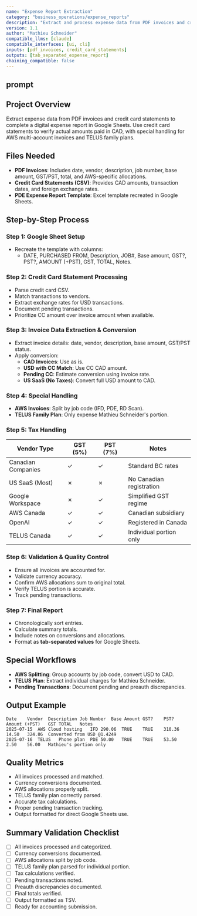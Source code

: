 ```yaml
---
name: "Expense Report Extraction"
category: "business_operations/expense_reports"
description: "Extract and process expense data from PDF invoices and credit card statements to generate a complete digital expense report in Google Sheets, with special handling for AWS and TELUS invoices."
version: 1.1
author: "Mathieu Schneider"
compatible_llms: [claude]
compatible_interfaces: [ui, cli]
inputs: [pdf_invoices, credit_card_statements]
outputs: [tab_separated_expense_report]
chaining_compatible: false
---
```


## prompt 

## Project Overview
Extract expense data from PDF invoices and credit card statements to complete a digital expense report in Google Sheets. Use credit card statements to verify actual amounts paid in CAD, with special handling for AWS multi-account invoices and TELUS family plans.

## Files Needed
- **PDF Invoices**: Includes date, vendor, description, job number, base amount, GST/PST, total, and AWS-specific allocations.
- **Credit Card Statements (CSV)**: Provides CAD amounts, transaction dates, and foreign exchange rates.
- **PDE Expense Report Template**: Excel template recreated in Google Sheets.

## Step-by-Step Process
### Step 1: Google Sheet Setup
- Recreate the template with columns:
  - DATE, PURCHASED FROM, Description, JOB#, Base amount, GST?, PST?, AMOUNT (+PST), GST, TOTAL, Notes.

### Step 2: Credit Card Statement Processing
- Parse credit card CSV.
- Match transactions to vendors.
- Extract exchange rates for USD transactions.
- Document pending transactions.
- Prioritize CC amount over invoice amount when available.

### Step 3: Invoice Data Extraction & Conversion
- Extract invoice details: date, vendor, description, base amount, GST/PST status.
- Apply conversion:
  - **CAD Invoices**: Use as is.
  - **USD with CC Match**: Use CC CAD amount.
  - **Pending CC**: Estimate conversion using invoice rate.
  - **US SaaS (No Taxes)**: Convert full USD amount to CAD.

### Step 4: Special Handling
- **AWS Invoices**: Split by job code (IFD, PDE, RD Scan).
- **TELUS Family Plan**: Only expense Mathieu Schneider's portion.

### Step 5: Tax Handling
| Vendor Type | GST (5%) | PST (7%) | Notes |
|-------------|----------|----------|-------|
| Canadian Companies | ✓ | ✓ | Standard BC rates |
| US SaaS (Most) | ✗ | ✗ | No Canadian registration |
| Google Workspace | ✗ | ✓ | Simplified GST regime |
| AWS Canada | ✓ | ✓ | Canadian subsidiary |
| OpenAI | ✓ | ✓ | Registered in Canada |
| TELUS Canada | ✓ | ✓ | Individual portion only |

### Step 6: Validation & Quality Control
- Ensure all invoices are accounted for.
- Validate currency accuracy.
- Confirm AWS allocations sum to original total.
- Verify TELUS portion is accurate.
- Track pending transactions.

### Step 7: Final Report
- Chronologically sort entries.
- Calculate summary totals.
- Include notes on conversions and allocations.
- Format as **tab-separated values** for Google Sheets.

## Special Workflows
- **AWS Splitting**: Group accounts by job code, convert USD to CAD.
- **TELUS Plan**: Extract individual charges for Mathieu Schneider.
- **Pending Transactions**: Document pending and preauth discrepancies.

## Output Example
```
Date	Vendor	Description	Job Number	Base Amount	GST?	PST?	Amount (+PST)	GST	TOTAL	Notes
2025-07-15	AWS	Cloud hosting	IFD	290.06	TRUE	TRUE	310.36	14.50	324.86	Converted from USD @1.4249
2025-07-16	TELUS	Phone plan	PDE	50.00	TRUE	TRUE	53.50	2.50	56.00	Mathieu's portion only
```

## Quality Metrics
- All invoices processed and matched.
- Currency conversions documented.
- AWS allocations properly split.
- TELUS family plan correctly parsed.
- Accurate tax calculations.
- Proper pending transaction tracking.
- Output formatted for direct Google Sheets use.

## Summary Validation Checklist
- [ ] All invoices processed and categorized.
- [ ] Currency conversions documented.
- [ ] AWS allocations split by job code.
- [ ] TELUS family plan parsed for individual portion.
- [ ] Tax calculations verified.
- [ ] Pending transactions noted.
- [ ] Preauth discrepancies documented.
- [ ] Final totals verified.
- [ ] Output formatted as TSV.
- [ ] Ready for accounting submission.

<!-- END PROMPT -->